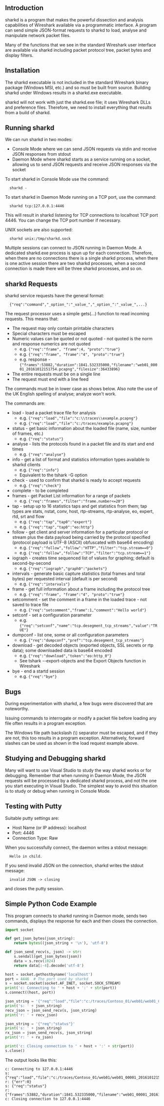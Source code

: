 ## Introduction

sharkd is a program that makes the powerful dissection and analysis capabilities of Wireshark available via a programmatic interface.  A program can send simple JSON-format requests to sharkd to load, analyse and manipulate network packet files.

Many of the functions that we see in the standard Wireshark user interface are available via sharkd including packet protocol tree, packet bytes and display filters.

## Installation

The sharkd executable is not included in the standard Wireshark binary package (Windows MSI, etc.) and so must be built from source.  Building sharkd under Windows results in a sharkd.exe executable.

sharkd will not work with just the sharkd.exe file; it uses Wireshark DLLs and preference files.  Therefore, we need to install everything that results from a build of sharkd.

## Running sharkd

We can run sharkd in two modes:

- Console Mode where we can send JSON requests via stdin and receive JSON responses from stdout
- Daemon Mode where sharkd starts as a service running on a socket, allowing us to send JSON requests and receive JSON responses via the socket

To start sharkd in Console Mode use the command:
```
  sharkd -
```  
To start sharkd in Daemon Mode running on a TCP port, use the command:
```
  sharkd tcp:127.0.0.1:4446
```
This will result in sharkd listening for TCP connections to localhost TCP port 4446.  You can change the TCP port number if necessary.

UNIX sockets are also supported:
```
  sharkd unix:/tmp/sharkd.sock
```
Multiple sessions can connect to JSON running in Daemon Mode.  A dedicated sharkd.exe process is spun up for each connection.  Therefore, when there are no connections there is a single sharkd process, when there is one active session there are two sharkd processes, when a second connection is made there will be three sharkd processes, and so on.

## sharkd Requests

sharkd service requests have the general format:
```
  {"req":"command","_option_":"_value_","_option_":"_value_",...}
```
The request processor uses a simple gets(...) function to read incoming requests.  This means that:
- The request may only contain printable characters
- Special characters must be escaped
- Numeric values can be quoted or not quoted - not quoted is the norm and response numerics are not quoted
  + e.g. `{"req":"frame", "frame":4, "proto":"true"}`
  + e.g. `{"req":"frame", "frame":"4", "proto":"true"}`
  + e.g. response - `{"frames":53882,"duration":1841.532335000,"filename":"web01_00001_20161012151754.pcapng","filesize":36433896}`
- The entire requests must be on a single line
- The request must end with a line feed
  
The commands must be in lower case as shows below.  Also note the use of the UK English spelling of analyse; analyze won't work.

The commands are:

- load - load a packet trace file for analysis
  + e.g. `{"req":"load","file":"c:\\traces\\example.pcapng"}`
  + e.g. `{"req":"load","file":"c:/traces/example.pcapng"}`
- status - get basic information about the loaded file (name, size, number of frames, etc.)
  + e.g. `{"req":"status"}`
- analyse - lists the protocols found in a packet file and its start and end times
  + e.g. `{"req":"analyse"}`
- info - get a list of format and statistics information types available to sharkd clients
  + e.g. `{"req":"info"}`
  + Equivalent to the tshark -G option
- check - used to confirm that sharkd is ready to accept requests
  + e.g. `{"req":"check"}`
- complete - to be completed
- frames - get Packet List information for a range of packets
  + e.g. `{"req":"frames","filter":"frame.number<=20"}`
- tap - setup up to 16 statistics taps and get statistics from them; tap types are stats, nstat, conv, host, rtp-streams, rtp-analyse, eo, expert, rtd, srt and flow
  + e.g. `{"req":"tap","tap0":"expert"}`
  + e.g. `{"req":"tap","tap0":"eo:http"}`
- follow - get client and server information for a particular protocol or stream plus the data payload being carried by the protocol specified (protocol payload is UTF-8 (ASCII) obfuscated with base64 encoding)
  + e.g. `{"req":"follow","follow":"HTTP","filter":"tcp.stream==0"}`
  + e.g. `{"req":"follow","follow":"TCP","filter":"tcp.stream==1"}`
- iograph - creates time sequenced list of values for graphing; default is second-by-second
  + e.g. `{"req":"iograph","graph0":"packets"}`
- intervals - generate basic capture statistics (total frames and total bytes) per requested interval (default is per second)
  + e.g. `{"req":"intervals"}`
- frame - get full information about a frame including the protocol tree
  + e.g. `{"req":"frame", "frame":"4", "proto":"true"}`
- setcomment - set the comment in a frame in the loaded trace - not saved to trace file
  + e.g. `{"req":"setcomment","frame":1,"comment":"Hello world"}`
- setconf - set a configuration parameter
  + e.g. `{"req":"setconf","name":"tcp.desegment_tcp_streams","value":"TRUE"}`
- dumpconf - list one, some or all configuration parameters
  + e.g. `{"req":"dumpconf","pref":"tcp.desegment_tcp_streams"}`
- download - get decoded objects (exported objects, SSL secrets or rtp data); some downloaded data is base64 encoded
  + e.g. `{"req":"download","token":"eo:http_0"}`
  + See tshark --export-objects and the Export Objects function in Wireshark
- bye - end a startd session
  + e.g. `{"req":"bye"}`
  
## Bugs

During experimentation with sharkd, a few bugs were discovered that are noteworthy.

Issuing commands to interrogate or modify a packet file before loading any file often results in a program exception.

The Windows file path backslash (\\) separator must be escaped, and if they are not, this too results in a program exception.  Alternatively, forward slashes can be used as shown in the load request example above.

## Studying and Debugging sharkd

Many will want to use Visual Studio to study the way sharkd works or for debugging.  Remember that when running in Daemon Mode, the JSON requests will be processed by a dedicated sharkd process, and not the one you start executing in Visual Studio.  The simplest way to avoid this situation is to study or debug when running in Console Mode.

## Testing with Putty

Suitable putty settings are:

- Host Name (or IP address): localhost
- Port: 4446
- Connection Type: Raw

When you successfully connect, the daemon writes a stdout message:

``` 
  Hello in child.
```

If you send invalid JSON on the connection, sharkd writes the stdout message:

``` 
  invalid JSON -> closing
```

and closes the putty session.

## Simple Python Code Example

This program connects to sharkd running in Daemon mode, sends two commands, displays the response for each and then closes the connection.

```python
import socket

def get_json_bytes(json_string):
    return bytes((json_string + '\n'), 'utf-8')

def json_send_recv(s, json) -> str:
    s.sendall(get_json_bytes(json))
    data = s.recv(1024)
    return data[:-4].decode('utf-8')

host = socket.gethostbyname('localhost')
port = 4446  # The port used by sharkd
s = socket.socket(socket.AF_INET, socket.SOCK_STREAM)
print('c: Connecting to ' + host + ':' + str(port))
s.connect((host, port))

json_string = '{"req":"load","file":"c:/traces/Contoso_01/web01/web01_00001_20161012151754.pcapng"}'
print('s: ' + json_string)
recv_json = json_send_recv(s, json_string)
print('r: ' + recv_json)

json_string = '{"req":"status"}'
print('s: ' + json_string)
rx_json = json_send_recv(s, json_string)
print('r: ' + rx_json)

print('c: Closing connection to ' + host + ':' + str(port))
s.close()

```

The output looks like this:

```
c: Connecting to 127.0.0.1:4446
s: {"req":"load","file":"c:/traces/Contoso_01/web01/web01_00001_20161012151754.pcapng"}
r: {"err":0}
s: {"req":"status"}
r: {"frames":53882,"duration":1841.532335000,"filename":"web01_00001_20161012151754.pcapng","filesize":36433896}
c: Closing connection to 127.0.0.1:4446
```
